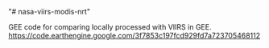 "# nasa-viirs-modis-nrt" 


GEE code for comparing locally processed with VIIRS in GEE.
https://code.earthengine.google.com/3f7853c197fcd929fd7a723705468112
